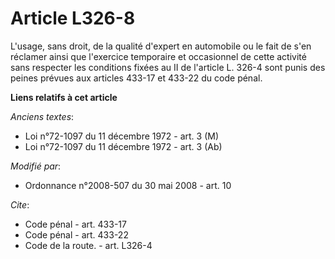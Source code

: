 # Article L326-8

L'usage, sans droit, de la qualité d'expert en automobile ou le fait de s'en réclamer ainsi que l'exercice temporaire et
occasionnel de cette activité sans respecter les conditions fixées au II de l'article L. 326-4 sont punis des peines prévues
aux articles 433-17 et 433-22 du code pénal.

**Liens relatifs à cet article**

_Anciens textes_:

  - Loi n°72-1097 du 11 décembre 1972 - art. 3 (M)
  - Loi n°72-1097 du 11 décembre 1972 - art. 3 (Ab)

_Modifié par_:

  - Ordonnance n°2008-507 du 30 mai 2008 - art. 10

_Cite_:

  - Code pénal - art. 433-17
  - Code pénal - art. 433-22
  - Code de la route. - art. L326-4
